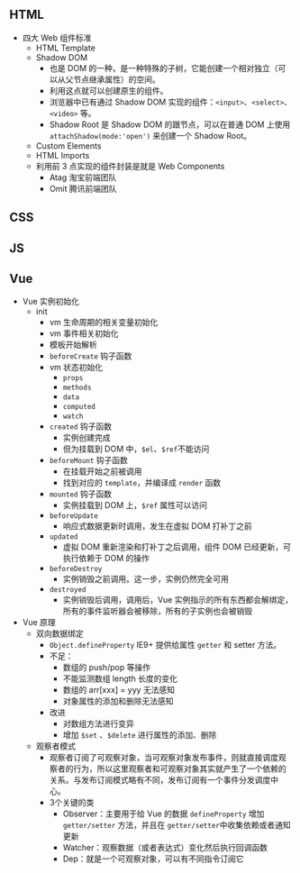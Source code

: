 
## HTML

- 四大 Web 组件标准
    + HTML Template
    + Shadow DOM
        * 也是 DOM 的一种，是一种特殊的子树，它能创建一个相对独立（可以从父节点继承属性）的空间。
        * 利用这点就可以创建原生的组件。
        * 浏览器中已有通过 Shadow DOM 实现的组件：`<input>`、`<select>`、`<video>` 等。
        * Shadow Root 是 Shadow DOM 的跟节点，可以在普通 DOM 上使用 `attachShadow(mode:'open')`  来创建一个 Shadow Root。
    + Custom Elements
    + HTML Imports
    + 利用前 3 点实现的组件封装是就是 Web Components
        * Atag 淘宝前端团队
        * Omit 腾讯前端团队

## CSS

## JS

## Vue 

- Vue 实例初始化
    + init
        * vm 生命周期的相关变量初始化
        * vm 事件相关初始化
        * 模板开始解析
        * `beforeCreate` 钩子函数
        * vm 状态初始化
            - `props`
            - `methods`
            - `data`
            - `computed`
            - `watch`
        * `created` 钩子函数
            - 实例创建完成
            - 但为挂载到 DOM 中，`$el`、`$ref`不能访问
        * `beforeMount` 钩子函数
            - 在挂载开始之前被调用
            - 找到对应的 `template`，并编译成 `render` 函数
        * `mounted` 钩子函数
            - 实例挂载到 DOM 上，`$ref` 属性可以访问
        * `beforeUpdate`
            - 响应式数据更新时调用，发生在虚拟 DOM 打补丁之前
        * `updated`
            - 虚拟 DOM 重新渲染和打补丁之后调用，组件 DOM 已经更新，可执行依赖于 DOM 的操作
        * `beforeDestroy`
            - 实例销毁之前调用。这一步，实例仍然完全可用
        * `destroyed`
            - 实例销毁后调用，调用后，Vue 实例指示的所有东西都会解绑定，所有的事件监听器会被移除，所有的子实例也会被销毁
- Vue 原理
    + 双向数据绑定
        * `Object.defineProperty` IE9+ 提供给属性 `getter` 和 setter 方法。
        * 不足：
            - 数组的 push/pop 等操作
            - 不能监测数组 length 长度的变化
            - 数组的 arr[xxx] = yyy 无法感知
            - 对象属性的添加和删除无法感知
        * 改进
            - 对数组方法进行变异
            - 增加 `$set` 、`$delete` 进行属性的添加、删除
    + 观察者模式
        * 观察者订阅了可观察对象，当可观察对象发布事件，则就直接调度观察者的行为，所以这里观察者和可观察对象其实就产生了一个依赖的关系。与发布订阅模式略有不同，发布订阅有一个事件分发调度中心。
        * 3个关键的类
            - Observer：主要用于给 Vue 的数据 `defineProperty` 增加 `getter/setter` 方法，并且在 `getter/setter`中收集依赖或者通知更新
            - Watcher：观察数据（或者表达式）变化然后执行回调函数
            - Dep：就是一个可观察对象，可以有不同指令订阅它

